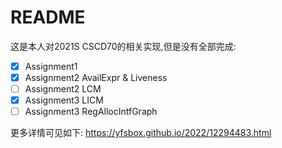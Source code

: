 # README
这是本人对2021S CSCD70的相关实现,但是没有全部完成:
- [x] Assignment1
- [x] Assignment2 AvailExpr & Liveness
- [ ] Assignment2 LCM
- [x] Assignment3 LICM
- [ ] Assignment3 RegAllocIntfGraph

更多详情可见如下:
https://yfsbox.github.io/2022/12294483.html